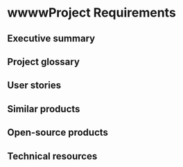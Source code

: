 # wwwwProject Requirements

## Executive summary

## Project glossary

## User stories

## Similar products

## Open-source products

## Technical resources